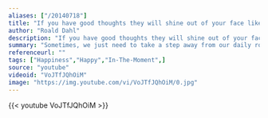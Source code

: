```yaml
---
aliases: ["/20140718"]
title: "If you have good thoughts they will shine out of your face like sunbeams and you will always look lovely."
author: "Roald Dahl"
description: "If you have good thoughts they will shine out of your face like sunbeams and you will always look lovely. - Roald Dahl quotes from GetInspired365.com"
summary: "Sometimes, we just need to take a step away from our daily routine, and escape from the maelstrom of schedules, deadlines, stress that prevents us from seeing the bigger picture. Surround yourself in an environment of peace, serenity and perhaps you could see that your life is not so bad after all. Or, maybe after reviewing what you have been doing for the past several days, months, that you begin to see that maybe the direction you are going is not really where you wanted to go, and that there "
referenceurl: ""
tags: ["Happiness","Happy","In-The-Moment",]
source: "youtube"
videoid: "VoJTfJQhOiM"
image: "https://img.youtube.com/vi/VoJTfJQhOiM/0.jpg"
---
```


{{< youtube VoJTfJQhOiM >}}
